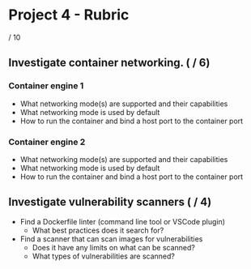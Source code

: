 # Project 4 - Rubric

/ 10

## Investigate container networking. ( / 6)

### Container engine 1

- What networking mode(s) are supported and their capabilities
- What networking mode is used by default
- How to run the container and bind a host port to the container port

### Container engine 2

- What networking mode(s) are supported and their capabilities
- What networking mode is used by default
- How to run the container and bind a host port to the container port

## Investigate vulnerability scanners ( / 4)

- Find a Dockerfile linter (command line tool or VSCode plugin)
  - What best practices does it search for?
- Find a scanner that can scan images for vulnerabilities
  - Does it have any limits on what can be scanned?
  - What types of vulnerabilities are scanned?
